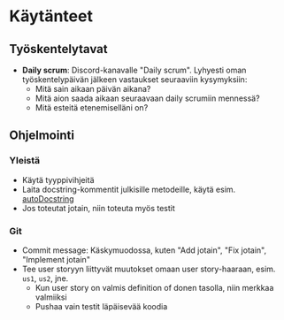 # Käytänteet

## Työskentelytavat

- **Daily scrum**: Discord-kanavalle "Daily scrum". Lyhyesti oman työskentelypäivän jälkeen vastaukset seuraaviin kysymyksiin:
  - Mitä sain aikaan päivän aikana?
  - Mitä aion saada aikaan seuraavaan daily scrumiin mennessä?
  - Mitä esteitä etenemiselläni on?

## Ohjelmointi

### Yleistä

- Käytä tyyppivihjeitä
- Laita docstring-kommentit julkisille metodeille, käytä esim. [autoDocstring](https://marketplace.visualstudio.com/items?itemName=njpwerner.autodocstring)
- Jos toteutat jotain, niin toteuta myös testit


### Git

- Commit message: Käskymuodossa, kuten "Add jotain", "Fix jotain", "Implement jotain"
- Tee user storyyn liittyvät muutokset omaan user story-haaraan, esim. `us1`, `us2`, jne.
  - Kun user story on valmis definition of donen tasolla, niin merkkaa valmiiksi
  - Pushaa vain testit läpäisevää koodia
